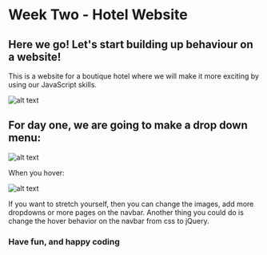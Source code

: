 # Week Two - Hotel Website
## Here we go! Let's start building up behaviour on a website!

This is a website for a boutique hotel where we will make it more exciting by using our JavaScript skills.

![alt text](https://oi1048.photobucket.com/albums/s361/tristatownsend/hotel-website.png "hotel Website")

## For day one, we are going to make a drop down menu:

![alt text](https://oi1048.photobucket.com/albums/s361/tristatownsend/navbar.png "drop down1")

When you hover:

![alt text](https://oi1048.photobucket.com/albums/s361/tristatownsend/dropdown.png "drop down2")


If you want to stretch yourself, then you can change the images, add more dropdowns or more pages on the navbar. Another thing you could
do is change the hover behavior on the navbar from css to jQuery.
### Have fun, and happy coding
